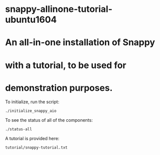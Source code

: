 # snappy-allinone-tutorial-ubuntu1604
#
# An all-in-one installation of Snappy
# with a tutorial, to be used for
# demonstration purposes.


To initialize, run the script:

	./initialize_snappy_aio


To see the status of all of the components:

	./status-all


A tutorial is provided here:

	tutorial/snappy-tutorial.txt
